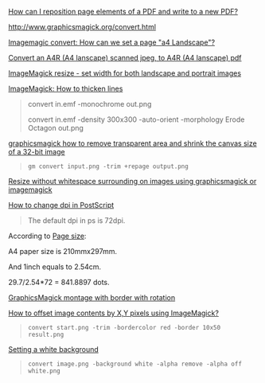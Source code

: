 [How can I reposition page elements of a PDF and write to a new PDF?](https://stackoverflow.com/questions/59295631/how-can-i-reposition-page-elements-of-a-pdf-and-write-to-a-new-pdf)

http://www.graphicsmagick.org/convert.html

[Imagemagic convert: How can we set a page "a4 Landscape"?](https://stackoverflow.com/questions/43421097/imagemagic-convert-how-can-we-set-a-page-a4-landscape)

[Convert an A4R (A4 lanscape) scanned jpeg, to A4R (A4 lanscape) pdf](https://unix.stackexchange.com/questions/487826/convert-an-a4r-a4-lanscape-scanned-jpeg-to-a4r-a4-lanscape-pdf)

[ImageMagick resize - set width for both landscape and portrait images](https://stackoverflow.com/questions/25557479/imagemagick-resize-set-width-for-both-landscape-and-portrait-images)

[ImageMagick: How to thicken lines](https://unix.stackexchange.com/questions/299218/imagemagick-how-to-thicken-lines)

> convert in.emf -monochrome out.png
> 
> convert in.emf -density 300x300 -auto-orient -morphology Erode Octagon out.png

[graphicsmagick how to remove transparent area and shrink the canvas size of a 32-bit image](https://stackoverflow.com/questions/19827613/graphicsmagick-how-to-remove-transparent-area-and-shrink-the-canvas-size-of-a-32)

> ```
> gm convert input.png -trim +repage output.png
> ```

[Resize without whitespace surrounding on images using graphicsmagick or imagemagick](https://stackoverflow.com/questions/24299938/resize-without-whitespace-surrounding-on-images-using-graphicsmagick-or-imagemag)

[How to change dpi in PostScript](https://stackoverflow.com/questions/17714871/how-to-change-dpi-in-postscript)

> The  default dpi in ps is 72dpi.

According to [Page size](http://www.graphicsmagick.org/GraphicsMagick.html#details-page):

A4 paper size is 210mmx297mm.

And 1inch equals to 2.54cm.

29.7/2.54*72 = 841.8897 dots.

[GraphicsMagick montage with border with rotation](https://stackoverflow.com/questions/35092907/graphicsmagick-montage-with-border-with-rotation)

[How to offset image contents by X,Y pixels using ImageMagick?](https://stackoverflow.com/questions/40659159/how-to-offset-image-contents-by-x-y-pixels-using-imagemagick)

> ```
> convert start.png -trim -bordercolor red -border 10x50 result.png
> ```

[Setting a white background](https://github.com/danielgatis/rembg/discussions/161)

> ```
> convert image.png -background white -alpha remove -alpha off white.png
> ```
